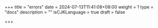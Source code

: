 +++
title = "errors"
date = 2024-07-13T11:41:08+08:00
weight = 1
type = "docs"
description = ""
isCJKLanguage = true
draft = false

+++

